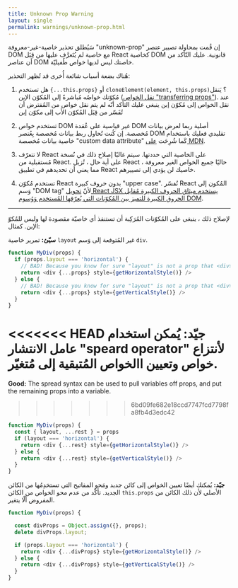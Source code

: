 ```yaml
---
title: Unknown Prop Warning
layout: single
permalink: warnings/unknown-prop.html
---
```

سَيُطلق تحذير خاصية-غير-معروفة "unknown-prop" إن قُمت بمحاولة تصيير عنصر DOM مع خاصية لم يُتَعرَّف عليها من قِبَل React كخاصية DOM قانونية. عليك التّأكد من أن عناصر DOM خاصتك ليس لديها خواص طُفيليّة.

هُناك بضعة أسباب شائعة أُخرى قد تُظهر التحذير:

1. هل تستخدم `{...this.props}` أو `cloneElement(element, this.props)`؟ يَنقل مُكوّنك خواصُه مُباشرةً إلى المُكوّن الإبن ([نقل الخواص "transferring props"](/docs/transferring-props.html)). عند نقل الخواص إلى مُكوّن إبن ينبغي عليك التأكد أنّه لم يتم نقل خواص من المُفترض أن تُفَسّر من قِبَل المُكوّن الأب إلى مكوّن إبن

2. تستخدم خواص DOM غير قياسية على عُقدة DOM أصلية ربما لعرض بيانات مُخصصة. إن كُنت تُحاول ربط بيانات مُخصصة بِعُنصر DOM تقليدي فعليك باستخدام خاصية بيانات مُخصصة "custom data attribute" كَما شُرِحَت [على MDN](https://developer.mozilla.org/en-US/docs/Web/Guide/HTML/Using_data_attributes).

3. لا تتعرّف React على الخاصية التي حددتها. سيتم غالبًا إصلاح ذلك في نُسخة مُستقبلية من React. على أية حال ، تُزيل React حاليًا جميع الخواص الغير معروفة ، مما يعني أن تحديدهم في تطبيق React خاصيك لن يؤدي إلى تصييرهم.

4. تستخدم مُكوّن React بدون حروف كبيرة "upper case". تُفسّر React المُكون إلى وَسم "DOM tag" لأنّ [تحويل React JSX يستخدم ميثاق الحروف الكبيرة مُقابل الحروق الكبيرة للتميز بين المُكوّنات التي يُعرّفها المُستخدم وَوُسوم DOM](/docs/jsx-in-depth.html#user-defined-components-must-be-capitalized).

---

لإصلاح ذلك ، ينبغي على المُكوّنات المُرَكِبة أن تستنفذ أي خاصيّة مقصودة لها وليس للمُكوّ الإبن. كمثال:

**سيّئ:** تمرير خاصية `layout` غير المُتوفعة إلى وَسم `div`.

```js
function MyDiv(props) {
  if (props.layout === 'horizontal') {
    // BAD! Because you know for sure "layout" is not a prop that <div> understands.
    return <div {...props} style={getHorizontalStyle()} />
  } else {
    // BAD! Because you know for sure "layout" is not a prop that <div> understands.
    return <div {...props} style={getVerticalStyle()} />
  }
}
```

<<<<<<< HEAD
**جيّد:** يُمكن استخدام عامل الانتشار "speard operator" لأنتزاع خواص وتعيين االخواص المُتبقية إلى مُتغيّر.
=======
**Good:** The spread syntax can be used to pull variables off props, and put the remaining props into a variable.
>>>>>>> 6bd09fe682e18ccd7747fcd7798fa8fb4d3edc42

```js
function MyDiv(props) {
  const { layout, ...rest } = props
  if (layout === 'horizontal') {
    return <div {...rest} style={getHorizontalStyle()} />
  } else {
    return <div {...rest} style={getVerticalStyle()} />
  }
}
```

**جيّد:** يُمكنك أيضًا تعيين الخواص إلى كائن جديد ومَحو المفاتيح التي تستخدِمُها من الكائن الجديد. تأكّد من عدم محو الخواص من الكائن `this.props` الأصلي لأن ذلك الكائن من المفروض ألّا يتغير.

```js
function MyDiv(props) {

  const divProps = Object.assign({}, props);
  delete divProps.layout;

  if (props.layout === 'horizontal') {
    return <div {...divProps} style={getHorizontalStyle()} />
  } else {
    return <div {...divProps} style={getVerticalStyle()} />
  }
}
```
